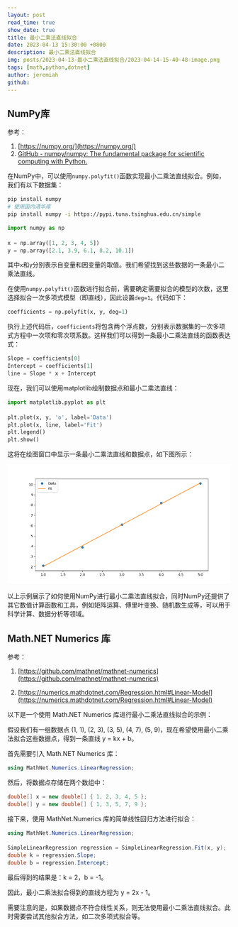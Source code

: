 ```yaml
---
layout: post
read_time: true
show_date: true
title: 最小二乘法直线拟合
date: 2023-04-13 15:30:00 +0800
description: 最小二乘法直线拟合
img: posts/2023-04-13-最小二乘法直线拟合/2023-04-14-15-40-48-image.png
tags: [math,python,dotnet]
author: jeremiah
github: 
---
```


## NumPy库

参考：

1. [https://numpy.org/](https://numpy.org/)
2. [GitHub - numpy/numpy: The fundamental package for scientific computing with Python.](https://github.com/numpy/numpy)

在NumPy中，可以使用`numpy.polyfit()`函数实现最小二乘法直线拟合。例如，我们有以下数据集：

```bash
pip install numpy
# 使用国内清华库
pip install numpy -i https://pypi.tuna.tsinghua.edu.cn/simple
```

```python
import numpy as np

x = np.array([1, 2, 3, 4, 5])
y = np.array([2.1, 3.9, 6.1, 8.2, 10.1])
```

其中`x`和`y`分别表示自变量和因变量的取值。我们希望找到这些数据的一条最小二乘法直线。

在使用`numpy.polyfit()`函数进行拟合前，需要确定需要拟合的模型的次数，这里选择拟合一次多项式模型（即直线），因此设置`deg=1`。代码如下：

```python
coefficients = np.polyfit(x, y, deg=1)
```

执行上述代码后，`coefficients`将包含两个浮点数，分别表示数据集的一次多项式方程中一次项和零次项系数。这样我们可以得到一条最小二乘法直线的函数表达式：

```python
Slope = coefficients[0]
Intercept = coefficients[1]
line = Slope * x + Intercept
```

现在，我们可以使用matplotlib绘制数据点和最小二乘法直线：

```python
import matplotlib.pyplot as plt

plt.plot(x, y, 'o', label='Data')
plt.plot(x, line, label='Fit')
plt.legend()
plt.show()
```

这将在绘图窗口中显示一条最小二乘法直线和数据点，如下图所示：

![](../assets/img/posts/2023-04-13-最小二乘法直线拟合/2023-04-14-15-34-56-image.png)

以上示例展示了如何使用NumPy进行最小二乘法直线拟合，同时NumPy还提供了其它数值计算函数和工具，例如矩阵运算、傅里叶变换、随机数生成等，可以用于科学计算、数据分析等领域。

## Math.NET Numerics 库

参考：

1. [https://github.com/mathnet/mathnet-numerics](https://github.com/mathnet/mathnet-numerics)

2. [https://numerics.mathdotnet.com/Regression.html#Linear-Model](https://numerics.mathdotnet.com/Regression.html#Linear-Model)

以下是一个使用 Math.NET Numerics 库进行最小二乘法直线拟合的示例：

假设我们有一组数据点 (1, 1), (2, 3), (3, 5), (4, 7), (5, 9)，现在希望使用最小二乘法拟合这些数据点，得到一条直线 y = kx + b。

首先需要引入 Math.NET Numerics 库：

```csharp
using MathNet.Numerics.LinearRegression;
```

然后，将数据点存储在两个数组中：

```csharp
double[] x = new double[] { 1, 2, 3, 4, 5 };
double[] y = new double[] { 1, 3, 5, 7, 9 };
```

接下来，使用 MathNet.Numerics 库的简单线性回归方法进行拟合：

```csharp
using MathNet.Numerics.LinearRegression;

SimpleLinearRegression regression = SimpleLinearRegression.Fit(x, y);
double k = regression.Slope;
double b = regression.Intercept;
```

最后得到的结果是：k = 2，b = -1。

因此，最小二乘法拟合得到的直线方程为 y = 2x - 1。

需要注意的是，如果数据点不符合线性关系，则无法使用最小二乘法直线拟合。此时需要尝试其他拟合方法，如二次多项式拟合等。